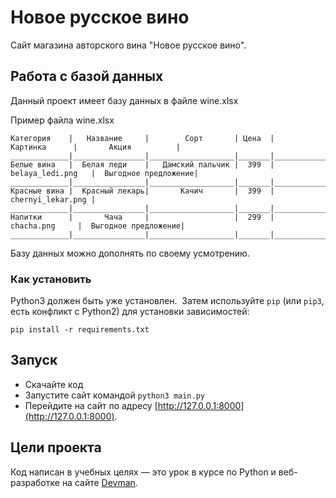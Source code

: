 # Новое русское вино

Сайт магазина авторского вина "Новое русское вино".

## Работа с базой данных

Данный проект имеет базу данных в файле wine.xlsx

Пример файла wine.xlsx
```xlsx
Категория    |   Название     |        Сорт       | Цена  |      Картинка      |       Акция          |  
_____________|________________|___________________|_______|____________________|______________________|
Белые вина   |  Белая леди    |   Дамский пальчик |  399  |  belaya_ledi.png   |  Выгодное предложение|
_____________|________________|___________________|_______|____________________|______________________|
Красные вина |  Красный лекарь|       Качич       |  399  |  chernyi_lekar.png | 
_____________|________________|___________________|_______|____________________|______________________|
Напитки      |       Чача     |                   |  299  |     chacha.png     |  Выгодное предложение|
_____________|________________|___________________|_______|____________________|______________________|
```
Базу данных можно дополнять по своему усмотрению.

### Как установить

Python3 должен быть уже установлен. 
Затем используйте `pip` (или `pip3`, есть конфликт с Python2) для установки зависимостей:
```
pip install -r requirements.txt
```

## Запуск

- Скачайте код
- Запустите сайт командой `python3 main.py`
- Перейдите на сайт по адресу [http://127.0.0.1:8000](http://127.0.0.1:8000).

## Цели проекта

Код написан в учебных целях — это урок в курсе по Python и веб-разработке на сайте [Devman](https://dvmn.org).
